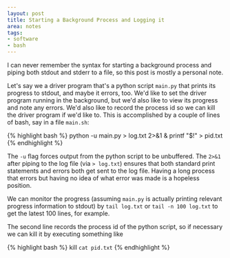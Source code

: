 ```yaml
---
layout: post
title: Starting a Background Process and Logging it
area: notes
tags:
- software
- bash
---
```


I can never remember the syntax for starting a background process and piping both stdout and stderr to a file, so this post is mostly a personal note.

Let's say we a driver program that's a python script `main.py` that prints its progress to stdout, and maybe it errors, too. We'd like to set the driver program running in the background, but we'd also like to view its progress and note any errors. We'd also like to record the process id so we can kill the driver program if we'd like to. This is accomplished by a couple of lines of bash, say in a file `main.sh`:

{% highlight bash %}
python -u main.py > log.txt 2>&1 &
printf "$!" > pid.txt
{% endhighlight %}

The `-u` flag forces output from the python script to be unbuffered. The `2>&1` after piping to the log file (via `> log.txt`) ensures that both standard print statements and errors both get sent to the log file. Having a long process that errors but having no idea of what error was made is a hopeless position.

We can monitor the progress (assuming `main.py` is actually printing relevant progress information to stdout) by `tail log.txt` or `tail -n 100 log.txt` to get the latest 100 lines, for example.

The second line records the process id of the python script, so if necessary we can kill it by executing something like

{% highlight bash %}
kill `cat pid.txt`
{% endhighlight %}
